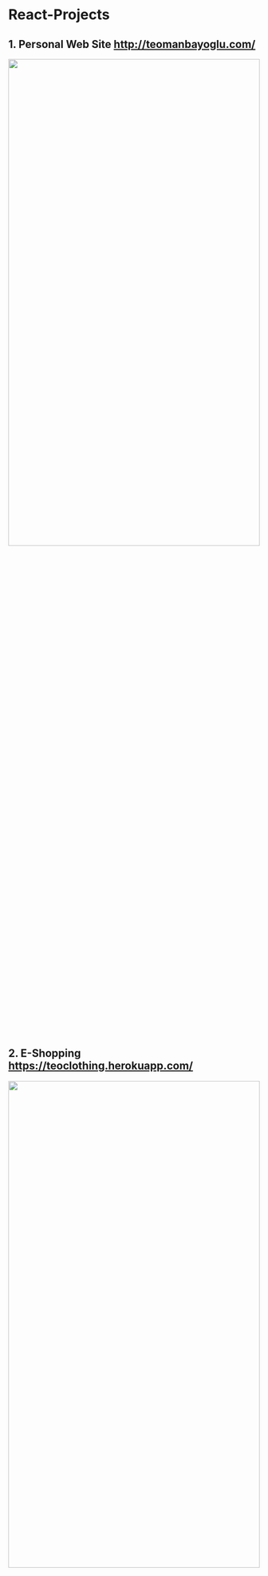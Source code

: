 # React-Projects
 
## 1. Personal Web Site http://teomanbayoglu.com/ 
<img src="https://i.hizliresim.com/ujkBhN.png" width=100% height=50% />

## 2. E-Shopping https://teoclothing.herokuapp.com/
<img src="https://i.hizliresim.com/X5RbEt.png" width=100% height=50% />

## 3. Monster Rolodex
